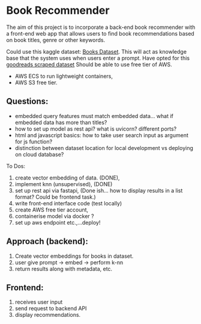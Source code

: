 # Book Recommender
The aim of this project is to incorporate a back-end book recommender with a front-end web app that allows users to find book recommendations based on book titles, genre or 
other keywords.

Could use this kaggle dataset: [Books Dataset](https://www.kaggle.com/datasets/elvinrustam/books-dataset?select=BooksDataset.csv). This will act as 
knowledge base that the system uses when users enter a prompt. 
Have opted for this [goodreads scraped dataset](https://www.kaggle.com/datasets/jealousleopard/goodreadsbooks?resource=download)
Should be able to use free tier of AWS. 

- AWS ECS to run lightweight containers,
- AWS S3 free tier.

## Questions:
- embedded query features must match embedded data... what if embedded data has more than titles?
- how to set up model as rest api? what is uvicorn? different ports?
- html and javascript basics: how to take user search input as argument for js function?
- distinction between dataset location for local development vs deploying on cloud database?

To Dos:
1. create vector embedding of data. (DONE),
2. implement knn (unsupervised), (DONE)
3. set up rest api via fastapi, (Done ish... how to display results in a list format? Could be frontend task.)
4. write front-end interface code (test locally)
5. create AWS free tier account, 
6. containerise model via docker ? 
7. set up aws endpoint etc.,...deploy!


## Approach (backend):

1. Create vector embeddings for books in dataset.
2. user give prompt -> embed -> perform k-nn 
3. return results along with metadata, etc. 

## Frontend:

1. receives user input
2. send request to backend API
3. display recommendations.